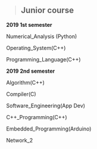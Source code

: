 > ## Junior course
  

**2019 1st semester**  

Numerical_Analysis (Python)

Operating_System(C++)

Programming_Language(C++)



**2019 2nd semester**  

Algorithm(C++)

Compiler(C)

Software_Engineering(App Dev)

C++_Programming(C++)

Embedded_Programming(Arduino)

Network_2